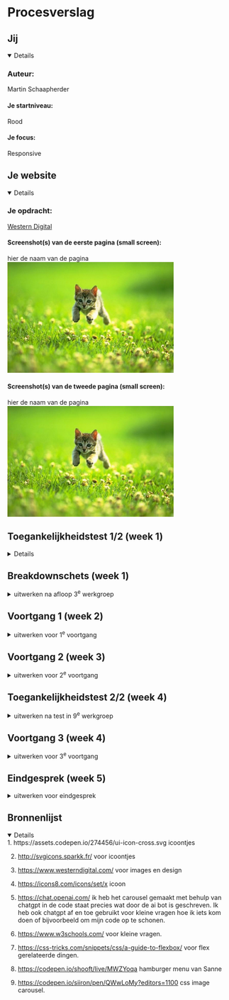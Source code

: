 # Procesverslag

## Jij

<details open>

  ### Auteur:
  Martin Schaapherder

  #### Je startniveau:
  Rood

  #### Je focus:
  Responsive
 
</details>





## Je website

<details open>

  ### Je opdracht:
  [Western Digital](https://www.westerndigital.com/)

  #### Screenshot(s) van de eerste pagina (small screen): 
  hier de naam van de pagina  
  <img src="readme-images/dummy-plaatje.jpg" width="375px" alt="omschrijving van de pagina">

  #### Screenshot(s) van de tweede pagina (small screen):
  hier de naam van de pagina  
  <img src="readme-images/dummy-plaatje.jpg" width="375px" alt="omschrijving van de pagina">
 
</details>



## Toegankelijkheidstest 1/2 (week 1)

<details>


  ### Bevindingen
  Lijst met je bevindingen die in de test naar voren kwamen:

  Headings worden duidelijk uitgesproken en zijn goed te navigeren.
  
  Links van producten zijn erg duidelijk er wordt gezegd welk product het om gaat en hoeveel het kost.
  
  Learn more links geven ook aan waar de Learn more link over gaat.
  

</details>



## Breakdownschets (week 1)

<details>
  <summary>uitwerken na afloop 3<sup>e</sup> werkgroep</summary>

  ### de hele pagina: 
  <img src="readme-images/breakdownwebsite.jpg" width="375px" alt="breakdown van de hele pagina">

  ### dynamisch deel (bijv menu): 
  <img src="readme-images/dummy-plaatje.jpg" width="375px" alt="breakdown van een dynamisch deel">

  ### wellicht nog een dynamisch deel (bijv filter): 
  <img src="readme-images/dummy-plaatje.jpg" width="375px" alt="breakdown van nog een dynamisch deel">

</details>





## Voortgang 1 (week 2)

<details>
  <summary>uitwerken voor 1<sup>e</sup> voortgang</summary>

  ### Stand van zaken

  Ik heb een klein beginnetje kunnen maken maar nog niet zoveel als ik wou door gebrek aan tijd.
  Ik ben bezig geweest met de fonts goed te krijgen en wat html structuur maar dat is nog niet helemaal af/gelukt.

  fotos komen nog


  ### Agenda voor meeting
 

  Punten per student uit mijn groepje

  Martin

  - Maakt het uit wat voor soort bestand een afbeelding is? (Ex. png svg jpg webp)
  - Hoe hou ik dit icoontje altijd de zelfde plek in het scherm
  - hoe zorg ik dat iets verdwijnt als ik scroll
  - Welke waardes zijn het handigst om te gebruiken als je alles responsive wil houden?

  Rosalie

  - hoe laat ik een uitklapmenu groeien
  - hoe vergroot ik een image binnen een bepaalde box zonder dat die er buiten komt

  Leanne

  - hoe maak je de afbeelding van het logo een hidden H1 in de HTML?
  - Moet er voor de ul een nav?
  - bij H2 "populair" waar doe je een img tag?
  - Hoe schrijf ik een bepaald stukje van de HTML van de footer?

  Chimene

  - Hoe kan ik knoppen/afbeeldingen juist downloaden van de website
  - Hoe kan ik het lettertype van mijn website nu in mijn css krijgen
  - Maakt het uit of je png gebruikt of moet je svg gebruiken
  - Meerdere links stylen tegelijk in css. doe ik nu met classes, maar kan dit ook makkelijker

  Kim

  - Hoe maak je een pauze knop voor een carrousel?  
  - Hoe maak ik de gekleurde ronde onderkanten bij de sections?
  - Hoe loop je een animatie? 
  - Waarvoor mocht je nou precies wel een class voor gebruiken?



  ### Verslag van meeting
  hier na afloop snel de uitkomsten van de meeting vastleggen

  - punt 1
  - punt 2
  - nog een punt
  - ...

</details>





## Voortgang 2 (week 3)

<details>
  <summary>uitwerken voor 2<sup>e</sup> voortgang</summary>

  ### Stand van zaken
  hier dit ging goed & dit was lastig (neem ook screenshots op van delen van je website en code)


  ### Agenda voor meeting
  
  Martin

- Hoe krijg ik dit icoon helemaal links
- Hoe maak ik dit carousel
- Hoe is dit handig om te maken met grid.
- Moeten alle buttons naar iets leiden?


  Rosalie
  
- hoe krijg ik mijn text over een header
- hoe laat ik mijn uitklapmenu groeien

  Leanne

  - hoe maak je de afbeelding van het logo een hidden H1 in de HTML?
  - Moet er voor de ul een nav?
  - bij H2 "populair" waar doe je een img tag?
  - Hoe schrijf ik een bepaald stukje van de HTML van de footer?

  Chimene

- Hoe connect ik mijn tweede CSS bestand juist aan de html?
- Mijn nav werkt niet :(
- Hoe doe ik ook alweer het juiste lettertype importeren?
- Hoe verwijder je iets op Github?

  Kim

 - Lettertype toepassen werkt niet bij de  H2 (?)
  - background-size: cover; geeft error aan?
  - Hoe fix ik de nav button


  ### Verslag van meeting

- ik ben goed geholpen door de student assistenten en ik kan weer verde met coderen.

</details>





## Toegankelijkheidstest 2/2 (week 4)

<details>
  <summary>uitwerken na test in 9<sup>e</sup> werkgroep</summary>

  ### Bevindingen
  Lijst met je bevindingen die in de test naar voren kwamen (geef ook aan wat er verbeterd is):

</details>





## Voortgang 3 (week 4)

<details>
  <summary>uitwerken voor 3<sup>e</sup> voortgang</summary>

  ### Stand van zaken
  hier dit ging goed & dit was lastig (neem ook screenshots op van delen van je website en code)


  ### Agenda voor meeting
  
 Martin

- Hoe zorg ik ervoor dat de nav bar blijft staan
- Mag ik hier classes gebruiken?
- Gebruik van pixels


  Rosalie
  
- 

  Leanne

- Het juiste lettertype werkt niet
- Hoe doe je de zoekbalk in de header een rij naar onder
- Hoe zet ik de H2 en A (Tickets) op de goede positie
- Hoe verander ik volgorde van afbeelding + plaatje? Met flex? Bij “Uitgelicht”
- Het paarse lijntje onder “Recent bekeken” en “Populair” hoe kan ik dat het beste doen?

  Chimene

- meer uitleg over @media Queries. 
- wil een border om mijn element, maar ik krijg het niet voor elkaar.
- Jusitify conent lijkt niet te werken 
- Hoe krijg ik een afbeelding links en tekst rechts met flex? 

  Kim

- Hoe fix ik de padding bij de icoontjes in de NAV?
- Hoe voeg ik een to top button toe
- Hoe zat het ook en weer met de 2e pagina en de stylesheets?
- -webkit-background-clip: text; geeft een error, is dat OK?
- Waar kan ik het beste terecht als ik hierna tegen problemen oploop met Javascript?

  ### Verslag van meeting
  hier na afloop snel de uitkomsten van de meeting vastleggen

  - punt 1
  - punt 2
  - nog een punt
  - ...

</details>





## Eindgesprek (week 5)

<details>
  <summary>uitwerken voor eindgesprek</summary>

  ### Je uitkomst - karakteristiek screenshots:
  <img src="readme-images/dummy-plaatje.jpg" width="375px" alt="uitomst opdracht 1">


  ### Dit ging goed/Heb ik geleerd: 
  Korte omschrijving met plaatjes

  <img src="readme-images/dummy-plaatje.jpg" width="375px" alt="top">


  ### Dit was lastig/Is niet gelukt:
  Korte omschrijving met plaatjes

  <img src="readme-images/dummy-plaatje.jpg" width="375px" alt="bummer">
</details>





## Bronnenlijst

<details open>
 1. https://assets.codepen.io/274456/ui-icon-cross.svg icoontjes

 2. http://svgicons.sparkk.fr/ voor icoontjes

 3. https://www.westerndigital.com/ voor images en design

 4. https://icons8.com/icons/set/x icoon
    
 6. https://chat.openai.com/ ik heb het carousel gemaakt met behulp van chatgpt in de code staat precies wat door de ai bot is geschreven. Ik heb ook chatgpt af en toe gebruikt voor kleine vragen hoe ik iets kom doen of bijvoorbeeld om mijn code op te schonen.
  
 8. https://www.w3schools.com/ voor kleine vragen.
    
 9. https://css-tricks.com/snippets/css/a-guide-to-flexbox/ voor flex gerelateerde dingen.

 10. https://codepen.io/shooft/live/MWZYoqa hamburger menu van Sanne

 11. https://codepen.io/siiron/pen/QWwLoMy?editors=1100 css image carousel.
  
</details>
